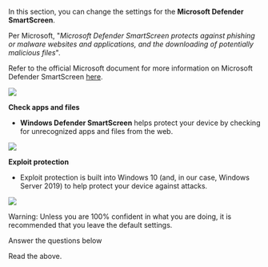 In this section, you can change the settings for the **Microsoft Defender SmartScreen**.

Per Microsoft, "_Microsoft Defender SmartScreen protects against phishing or malware websites and applications, and the downloading of potentially malicious files_".

Refer to the official Microsoft document for more information on Microsoft Defender SmartScreen [here](https://docs.microsoft.com/en-us/windows/security/threat-protection/microsoft-defender-smartscreen/microsoft-defender-smartscreen-overview). 

![](https://assets.tryhackme.com/additional/win-fun3/windows-app-control.png)  

**Check apps and files**

- **Windows Defender SmartScreen** helps protect your device by checking for unrecognized apps and files from the web. 

![](https://assets.tryhackme.com/additional/win-fun3/windows-smartscreen.png)  

**Exploit protection**

- Exploit protection is built into Windows 10 (and, in our case, Windows Server 2019) to help protect your device against attacks. 

![](https://assets.tryhackme.com/additional/win-fun3/windows-exploit-protection.png)  

Warning: Unless you are 100% confident in what you are doing, it is recommended that you leave the default settings.   

Answer the questions below

Read the above.